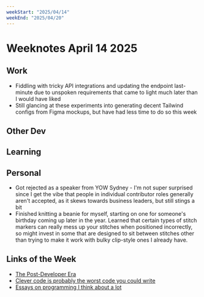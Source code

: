 ```yaml
---
weekStart: "2025/04/14"
weekEnd: "2025/04/20"
---
```


# Weeknotes April 14 2025

## Work

- Fiddling with tricky API integrations and updating the endpoint last-minute due to unspoken requirements that came to light much later than I would have liked
- Still glancing at these experiments into generating decent Tailwind configs from Figma mockups, but have had less time to do so this week

## Other Dev

## Learning

## Personal

- Got rejected as a speaker from YOW Sydney - I'm not super surprised since I get the vibe that people in individual contributor roles generally aren't accepted, as it skews towards business leaders, but still stings a bit
- Finished knitting a beanie for myself, starting on one for someone's birthday coming up later in the year. Learned that certain types of stitch markers can really mess up your stitches when positioned incorrectly, so might invest in some that are designed to sit between stitches other than trying to make it work with bulky clip-style ones I already have.

## Links of the Week

- [The Post-Developer Era](https://www.joshwcomeau.com/blog/the-post-developer-era)
- [Clever code is probably the worst code you could write](https://read.engineerscodex.com/p/clever-code-is-probably-the-worst)
- [Essays on programming I think about a lot](https://www.benkuhn.net/progessays/)
